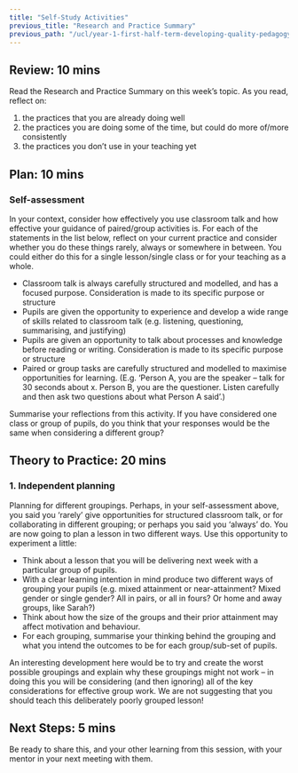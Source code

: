```yaml
---
title: "Self-Study Activities"
previous_title: "Research and Practice Summary"
previous_path: "/ucl/year-1-first-half-term-developing-quality-pedagogy-part-1/spring-week-5-ect-research-and-practice-summary"
---
```


## Review: 10 mins

Read the Research and Practice Summary on this week’s topic. As you read, reflect on:

1. the practices that you are already doing well
2. the practices you are doing some of the time, but could do more of/more consistently
3. the practices you don’t use in your teaching yet

## Plan: 10 mins

### Self-assessment

In your context, consider how effectively you use classroom talk and how effective your guidance of paired/group activities is. For each of the statements in the list below, reflect on your current practice and consider whether you do these things rarely, always or somewhere in between. You could either do this for a single lesson/single class or for your teaching as a whole.

- Classroom talk is always carefully structured and modelled, and has a focused purpose. Consideration is made to its specific purpose or structure
- Pupils are given the opportunity to experience and develop a wide range of skills related to classroom talk (e.g. listening, questioning, summarising, and justifying)
- Pupils are given an opportunity to talk about processes and knowledge before reading or writing. Consideration is made to its specific purpose or structure
- Paired or group tasks are carefully structured and modelled to maximise opportunities for learning. (E.g. ‘Person A, you are the speaker – talk for 30 seconds about x. Person B, you are the questioner. Listen carefully and then ask two questions about what Person A said’.)

Summarise your reflections from this activity. If you have considered one class or group of pupils, do you think that your responses would be the same when considering a different group?

## Theory to Practice: 20 mins

### 1. Independent planning

Planning for different groupings. Perhaps, in your self-assessment above, you said you ‘rarely’ give opportunities for structured classroom talk, or for collaborating in different grouping; or perhaps you said you ‘always’ do. You are now going to plan a lesson in two different ways. Use this opportunity to experiment a little:

- Think about a lesson that you will be delivering next week with a particular group of pupils.
- With a clear learning intention in mind produce two different ways of grouping your pupils (e.g. mixed attainment or near-attainment? Mixed gender or single gender? All in pairs, or all in fours? Or home and away groups, like Sarah?)
- Think about how the size of the groups and their prior attainment may affect motivation and behaviour.
- For each grouping, summarise your thinking behind the grouping and what you intend the outcomes to be for each group/sub-set of pupils.

An interesting development here would be to try and create the worst possible groupings and explain why these groupings might not work – in doing this you will be considering (and then ignoring) all of the key considerations for effective group work. We are not suggesting that you should teach this deliberately poorly grouped lesson!

## Next Steps: 5 mins

Be ready to share this, and your other learning from this session, with your mentor in your next meeting with them.
